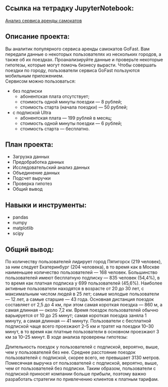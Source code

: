 ## Ссылка на тетрадку JupyterNotebook:
[Анализ сервиса аренды самокатов](https://github.com/DenZo-web/My_projects/blob/main/Project%20Analysis%20of%20scooter%20rental%20service/Project%20Analysis%20of%20scooter%20rental%20service.ipynb)

## Описание проекта: 
Вы аналитик популярного сервиса аренды самокатов GoFast. Вам передали данные о некоторых пользователях из нескольких городов, а также об их поездках. Проанализируйте данные и проверьте некоторые гипотезы, которые могут помочь бизнесу вырасти.
Чтобы совершать поездки по городу, пользователи сервиса GoFast пользуются мобильным приложением.   
Сервисом можно пользоваться:

- без подписки
   - абонентская плата отсутствует;
   - стоимость одной минуты поездки — 8 рублей;
   - стоимость старта (начала поездки) — 50 рублей;
- с подпиской Ultra
   - абонентская плата — 199 рублей в месяц;
   - стоимость одной минуты поездки — 6 рублей;
   - стоимость старта — бесплатно.

## План проекта: 
- Загрузка данных
- Предобработка данных
- Исследовательский анализ данных
- Объединение данных
- Подсчет выручки
- Проверка гипотез
- Общий вывод

## Навыки и инструменты:  
- pandas   
- numpy      
- matplotlib  
- scipy  

## Общий вывод:  
По количеству пользователей лидирует город Пятигорск (219 человек), за ним следует Екатеринбург (204 человека), в то время как в Москве наименьшее количество пользователей — 168 человек.
Большинство пользователей имеют бесплатную подписку — 835 человек (54,4%), в то время как платная подписка у 699 пользователей (45,6%).
Наиболее активные пользователи находятся в возрасте от 20 до 30 лет, с максимальным числом людей в 25 лет; самые молодые пользователи — 12 лет, а самые старшие — 43 года.
Основная дистанция поездок составляет от 2,5 до 4 км, при этом самая короткая поездка — 860 м, а самая длинная — около 7,2 км.
Время поездок пользователей обычно варьируется от 10 до 25 минут; самая короткая поездка заняла 1 минуту, а самая длинная — 41 минуту.
Пользователи с бесплатной подпиской чаще всего проезжают 2–5 км и тратят на поездки 10–30 минут, в то время как платные пользователи в основном проезжают 3 км за 10–25 минут.
В ходе анализа проверены гипотезы:

Длительность поездок у пользователей с подпиской, вероятно, выше, чем у пользователей без нее.
Среднее расстояние поездок пользователей с подпиской, скорее всего, не превышает 3130 метров.
Помесячная выручка от пользователей с подпиской, вероятно, выше, чем от пользователей без подписки.
Таким образом, пользователи с подпиской приносят компании больше прибыли, поэтому важно разработать стратегии по привлечению клиентов к платным тарифам.
